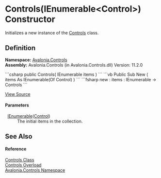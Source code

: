 # Controls(IEnumerable&lt;Control&gt;) Constructor


Initializes a new instance of the <a href="T_Avalonia_Controls_Controls">Controls</a> class.



## Definition
**Namespace:** <a href="N_Avalonia_Controls">Avalonia.Controls</a>  
**Assembly:** Avalonia.Controls (in Avalonia.Controls.dll) Version: 11.2.0

<Tabs groupId="api-code-preview">
<TabItem value="csharp" label="C#">
```csharp
public Controls(
	IEnumerable<Control> items
)
```
</TabItem>
<TabItem value="vb" label="VB">
```vb
Public Sub New ( 
	items As IEnumerable(Of Control)
)
```
</TabItem>
<TabItem value="fsharp" label="F#">
```fsharp
new : 
        items : IEnumerable<Control> -> Controls
```
</TabItem>
</Tabs>



<a href="https://github.com/AvaloniaUI/Avalonia/tree/master/src/Avalonia.Controls/Controls.cs#L24" title="View the source code">View Source</a>



#### Parameters
<dl><dt>  <a href="https://learn.microsoft.com/dotnet/api/system.collections.generic.ienumerable-1" target="_blank" rel="noopener noreferrer">IEnumerable</a>(<a href="T_Avalonia_Controls_Control">Control</a>)</dt><dd>The initial items in the collection.</dd></dl>

## See Also


#### Reference
<a href="T_Avalonia_Controls_Controls">Controls Class</a>  
<a href="Overload_Avalonia_Controls_Controls__ctor">Controls Overload</a>  
<a href="N_Avalonia_Controls">Avalonia.Controls Namespace</a>  
